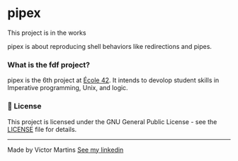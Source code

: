 # pipex
This project is in the works

pipex is about reproducing shell behaviors like redirections and pipes.

### What is the fdf project?
pipex is the 6th project at [École 42](https://www.42sp.org.br/). It intends to devolop student skills in Imperative programming, Unix, and logic.

### 📝 License

This project is licensed under the GNU General Public License - see the [LICENSE](LICENSE) file for details.

---

Made by Victor Martins [See my linkedin](https://www.linkedin.com/in/victor-franco-martins-1503a417b)
